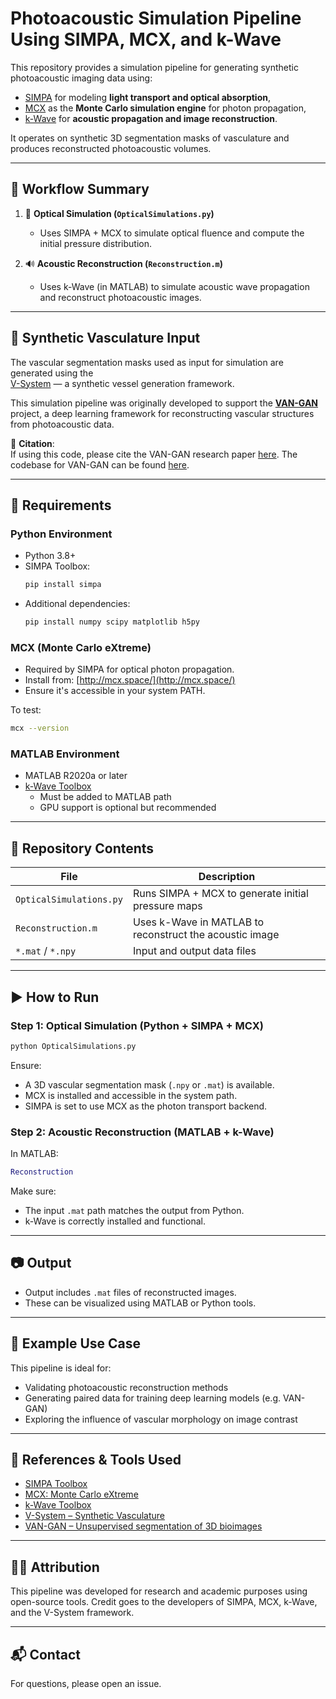 # Photoacoustic Simulation Pipeline Using SIMPA, MCX, and k-Wave

This repository provides a simulation pipeline for generating synthetic photoacoustic imaging data using:
- [SIMPA](https://github.com/IMSY-DKFZ/simpa) for modeling **light transport and optical absorption**,
- [MCX](http://mcx.space/) as the **Monte Carlo simulation engine** for photon propagation,
- [k-Wave](http://www.k-wave.org/) for **acoustic propagation and image reconstruction**.

It operates on synthetic 3D segmentation masks of vasculature and produces reconstructed photoacoustic volumes.

---

## 🧠 Workflow Summary

1. 🧬 **Optical Simulation (`OpticalSimulations.py`)**
   - Uses SIMPA + MCX to simulate optical fluence and compute the initial pressure distribution.

2. 🔊 **Acoustic Reconstruction (`Reconstruction.m`)**
   - Uses k-Wave (in MATLAB) to simulate acoustic wave propagation and reconstruct photoacoustic images.

---

## 🌿 Synthetic Vasculature Input

The vascular segmentation masks used as input for simulation are generated using the  
[V-System](https://github.com/psweens/V-System) — a synthetic vessel generation framework.

This simulation pipeline was originally developed to support the **[VAN-GAN](https://github.com/psweens/VAN-GAN)** project, a deep learning framework for reconstructing vascular structures from photoacoustic data.

📄 **Citation**:  
If using this code, please cite the VAN-GAN research paper [here](https://advanced.onlinelibrary.wiley.com/doi/full/10.1002/advs.202402195). The codebase for VAN-GAN can be found [here](https://github.com/psweens/VAN-GAN).

---

## 🧱 Requirements

### Python Environment

- Python 3.8+
- SIMPA Toolbox:
  ```bash
  pip install simpa
  ```
- Additional dependencies:
  ```bash
  pip install numpy scipy matplotlib h5py
  ```

### MCX (Monte Carlo eXtreme)

- Required by SIMPA for optical photon propagation.
- Install from: [http://mcx.space/](http://mcx.space/)
- Ensure it's accessible in your system PATH.

To test:
```bash
mcx --version
```

### MATLAB Environment

- MATLAB R2020a or later
- [k-Wave Toolbox](http://www.k-wave.org/)
  - Must be added to MATLAB path
  - GPU support is optional but recommended

---

## 📁 Repository Contents

| File                     | Description                                           |
|--------------------------|-------------------------------------------------------|
| `OpticalSimulations.py`  | Runs SIMPA + MCX to generate initial pressure maps    |
| `Reconstruction.m`       | Uses k-Wave in MATLAB to reconstruct the acoustic image |
| `*.mat` / `*.npy`        | Input and output data files                           |

---

## ▶️ How to Run

### Step 1: Optical Simulation (Python + SIMPA + MCX)

```bash
python OpticalSimulations.py
```

Ensure:
- A 3D vascular segmentation mask (`.npy` or `.mat`) is available.
- MCX is installed and accessible in the system path.
- SIMPA is set to use MCX as the photon transport backend.

### Step 2: Acoustic Reconstruction (MATLAB + k-Wave)

In MATLAB:

```matlab
Reconstruction
```

Make sure:
- The input `.mat` path matches the output from Python.
- k-Wave is correctly installed and functional.

---

## 📷 Output

- Output includes `.mat` files of reconstructed images.
- These can be visualized using MATLAB or Python tools.

---

## 🧪 Example Use Case

This pipeline is ideal for:
- Validating photoacoustic reconstruction methods
- Generating paired data for training deep learning models (e.g. VAN-GAN)
- Exploring the influence of vascular morphology on image contrast

---

## 🔗 References & Tools Used

- [SIMPA Toolbox](https://github.com/IMSY-DKFZ/simpa)
- [MCX: Monte Carlo eXtreme](http://mcx.space/)
- [k-Wave Toolbox](http://www.k-wave.org/)
- [V-System – Synthetic Vasculature](https://github.com/psweens/V-System)
- [VAN-GAN – Unsupervised segmentation of 3D bioimages](https://github.com/psweens/VAN-GAN)

---

## 🧑‍🎓 Attribution

This pipeline was developed for research and academic purposes using open-source tools.
Credit goes to the developers of SIMPA, MCX, k-Wave, and the V-System framework.

---

## 📬 Contact

For questions, please open an issue.

